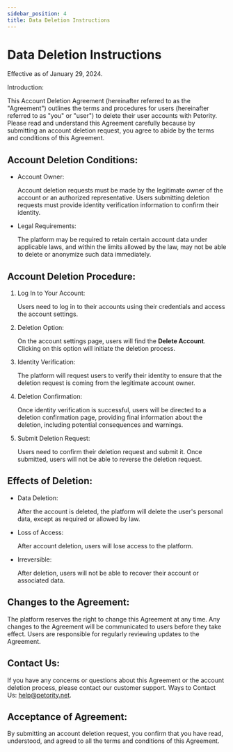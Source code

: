 ```yaml
---
sidebar_position: 4
title: Data Deletion Instructions
---
```


# Data Deletion Instructions

Effective as of January 29, 2024.

Introduction:

This Account Deletion Agreement (hereinafter referred to as the "Agreement") outlines the terms and procedures for users (hereinafter referred to as "you" or "user") to delete their user accounts with Petority. Please read and understand this Agreement carefully because by submitting an account deletion request, you agree to abide by the terms and conditions of this Agreement.

## Account Deletion Conditions:
+ Account Owner: 

	Account deletion requests must be made by the legitimate owner of the account or an authorized representative. Users submitting deletion requests must provide identity verification information to confirm their identity.
+ Legal Requirements: 

	The platform may be required to retain certain account data under applicable laws, and within the limits allowed by the law, may not be able to delete or anonymize such data immediately.

## Account Deletion Procedure:

1. Log In to Your Account: 

	Users need to log in to their accounts using their credentials and access the account settings.
2. Deletion Option:

	On the account settings page, users will find the **Delete Account**. Clicking on this option will initiate the deletion process.
3. Identity Verification:

	The platform will request users to verify their identity to ensure that the deletion request is coming from the legitimate account owner. 
4. Deletion Confirmation:

	Once identity verification is successful, users will be directed to a deletion confirmation page, providing final information about the deletion, including potential consequences and warnings.
5. Submit Deletion Request: 

	Users need to confirm their deletion request and submit it. Once submitted, users will not be able to reverse the deletion request.

## Effects of Deletion:

+ Data Deletion:

	After the account is deleted, the platform will delete the user's personal data, except as required or allowed by law.

+ Loss of Access:

	After account deletion, users will lose access to the platform.

+ Irreversible:

	After deletion, users will not be able to recover their account or associated data.

## Changes to the Agreement:

The platform reserves the right to change this Agreement at any time. Any changes to the Agreement will be communicated to users before they take effect. Users are responsible for regularly reviewing updates to the Agreement.

## Contact Us:

If you have any concerns or questions about this Agreement or the account deletion process, please contact our customer support. Ways to Contact Us: help@petority.net.

## Acceptance of Agreement:

By submitting an account deletion request, you confirm that you have read, understood, and agreed to all the terms and conditions of this Agreement.
